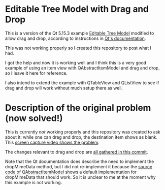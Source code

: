 # Editable Tree Model with Drag and Drop

This is a version of the Qt 5.15.3 example [Editable Tree Model](https://doc.qt.io/qt-5/qtwidgets-itemviews-editabletreemodel-example.html)
modified to allow drag and drop, according to instructions in [Qt's documentation](https://doc.qt.io/qt-5/model-view-programming.html#using-model-view-classes).

This was not working properly so I created this repository to post what I had.

I got the help and now it is working well and I think this is a very good example of using an item view with QAbstractItemModel and drag and drop, so I leave it here for reference.

I also intend to extend the example with QTableView and QListView to see if drag and drop will work without much setup there as well.

# Description of the original problem (now solved!)

This is currently *not* working properly and this repository was created to ask about it: while one can drag and drop, the destination item shows as blank. This [screen capture video shows the problem](https://github.com/rodrigodesalvobraz/editabletreemodelwithdraganddrop/blob/master/Editable%20Tree%20Model%20with%20Drag%20and%20Drop%20problem.mp4?raw=true).

The changes relevant to drag and drop are [all gathered in this commit](https://github.com/rodrigodesalvobraz/editabletreemodelwithdraganddrop/commit/7ccaa8511ed95267499a3e8852a3450d41a06b53).

Note that the Qt documentation does describe the need to implement the dropMimeData method, but I did not re-implement it because the [source code of QAbstractItemModel](https://github.com/qt/qtbase/blob/52077d4f0193a236eacac98f75994b44a4c30a91/src/corelib/itemmodels/qabstractitemmodel.cpp#L2231) shows a default implementation for dropMimeData that should work. So it is unclear to me at the moment why this example is not working.


